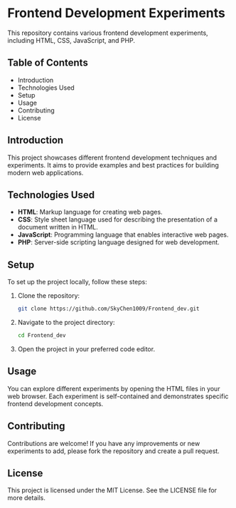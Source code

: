 # Frontend Development Experiments

This repository contains various frontend development experiments, including HTML, CSS, JavaScript, and PHP.

## Table of Contents
- Introduction
- Technologies Used
- Setup
- Usage
- Contributing
- License

## Introduction
This project showcases different frontend development techniques and experiments. It aims to provide examples and best practices for building modern web applications.

## Technologies Used
- **HTML**: Markup language for creating web pages.
- **CSS**: Style sheet language used for describing the presentation of a document written in HTML.
- **JavaScript**: Programming language that enables interactive web pages.
- **PHP**: Server-side scripting language designed for web development.

## Setup
To set up the project locally, follow these steps:
1. Clone the repository:
    ```bash
    git clone https://github.com/SkyChen1009/Frontend_dev.git
    ```
2. Navigate to the project directory:
    ```bash
    cd Frontend_dev
    ```
3. Open the project in your preferred code editor.

## Usage
You can explore different experiments by opening the HTML files in your web browser. Each experiment is self-contained and demonstrates specific frontend development concepts.

## Contributing
Contributions are welcome! If you have any improvements or new experiments to add, please fork the repository and create a pull request.

## License
This project is licensed under the MIT License. See the LICENSE file for more details.

